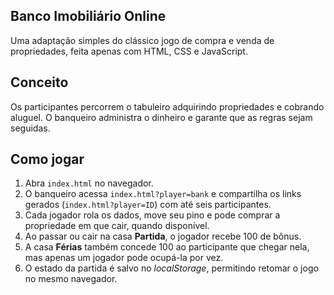 ## Banco Imobiliário Online

Uma adaptação simples do clássico jogo de compra e venda de propriedades, feita apenas com HTML, CSS e JavaScript.

## Conceito

Os participantes percorrem o tabuleiro adquirindo propriedades e cobrando aluguel. O banqueiro administra o dinheiro e garante que as regras sejam seguidas.

## Como jogar

1. Abra `index.html` no navegador.
2. O banqueiro acessa `index.html?player=bank` e compartilha os links gerados (`index.html?player=ID`) com até seis participantes.
3. Cada jogador rola os dados, move seu pino e pode comprar a propriedade em que cair, quando disponível.
4. Ao passar ou cair na casa **Partida**, o jogador recebe 100 de bônus.
5. A casa **Férias** também concede 100 ao participante que chegar nela, mas apenas um jogador pode ocupá-la por vez.
6. O estado da partida é salvo no *localStorage*, permitindo retomar o jogo no mesmo navegador.
